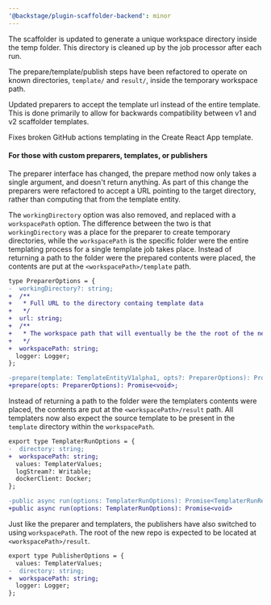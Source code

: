 ```yaml
---
'@backstage/plugin-scaffolder-backend': minor
---
```


The scaffolder is updated to generate a unique workspace directory inside the temp folder. This directory is cleaned up by the job processor after each run.

The prepare/template/publish steps have been refactored to operate on known directories, `template/` and `result/`, inside the temporary workspace path.

Updated preparers to accept the template url instead of the entire template. This is done primarily to allow for backwards compatibility between v1 and v2 scaffolder templates.

Fixes broken GitHub actions templating in the Create React App template.

#### For those with **custom** preparers, templates, or publishers

The preparer interface has changed, the prepare method now only takes a single argument, and doesn't return anything. As part of this change the preparers were refactored to accept a URL pointing to the target directory, rather than computing that from the template entity.

The `workingDirectory` option was also removed, and replaced with a `workspacePath` option. The difference between the two is that `workingDirectory` was a place for the preparer to create temporary directories, while the `workspacePath` is the specific folder were the entire templating process for a single template job takes place. Instead of returning a path to the folder were the prepared contents were placed, the contents are put at the `<workspacePath>/template` path.

```diff
type PreparerOptions = {
-  workingDirectory?: string;
+  /**
+   * Full URL to the directory containg template data
+   */
+  url: string;
+  /**
+   * The workspace path that will eventually be the the root of the new repo
+   */
+  workspacePath: string;
  logger: Logger;
};

-prepare(template: TemplateEntityV1alpha1, opts?: PreparerOptions): Promise<string>
+prepare(opts: PreparerOptions): Promise<void>;
```

Instead of returning a path to the folder were the templaters contents were placed, the contents are put at the `<workspacePath>/result` path. All templaters now also expect the source template to be present in the `template` directory within the `workspacePath`.

```diff
export type TemplaterRunOptions = {
-  directory: string;
+  workspacePath: string;
  values: TemplaterValues;
  logStream?: Writable;
  dockerClient: Docker;
};

-public async run(options: TemplaterRunOptions): Promise<TemplaterRunResult>
+public async run(options: TemplaterRunOptions): Promise<void>
```

Just like the preparer and templaters, the publishers have also switched to using `workspacePath`. The root of the new repo is expected to be located at `<workspacePath>/result`.

```diff
export type PublisherOptions = {
  values: TemplaterValues;
-  directory: string;
+  workspacePath: string;
  logger: Logger;
};
```
